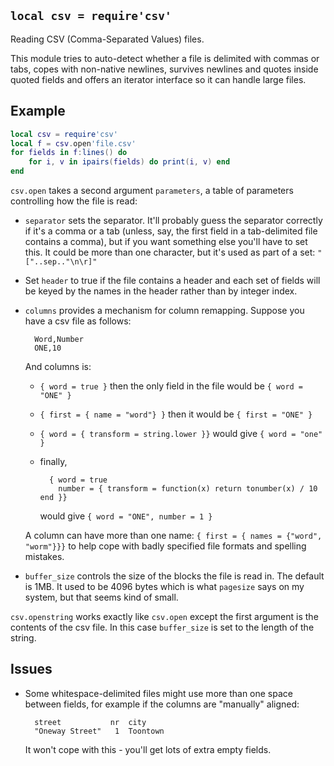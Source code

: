 
## `local csv = require'csv'`

Reading CSV (Comma-Separated Values) files.

This module tries to auto-detect whether a file is delimited with commas or tabs,
copes with non-native newlines, survives newlines and quotes inside quoted
fields and offers an iterator interface so it can handle large files.

## Example

```lua
local csv = require'csv'
local f = csv.open'file.csv'
for fields in f:lines() do
	for i, v in ipairs(fields) do print(i, v) end
end
```

`csv.open` takes a second argument `parameters`, a table of parameters
controlling how the file is read:

+ `separator` sets the separator.  It'll probably guess the separator
  correctly if it's a comma or a tab (unless, say, the first field in a
  tab-delimited file contains a comma), but if you want something else you'll
  have to set this.  It could be more than one character, but it's used as
  part of a set: `"["..sep.."\n\r]"`

+ Set `header` to true if the file contains a header and each set of fields
  will be keyed by the names in the header rather than by integer index.

+ `columns` provides a mechanism for column remapping.
  Suppose you have a csv file as follows:

		Word,Number
		ONE,10

    And columns is:

    + `{ word = true }` then the only field in the file would be
        `{ word = "ONE" }`
    + `{ first = { name = "word"} }` then it would be `{ first = "ONE" }`
    + `{ word = { transform = string.lower }}` would give `{ word = "one" }`
    + finally,

            { word = true
              number = { transform = function(x) return tonumber(x) / 10 end }}

      would give `{ word = "ONE", number = 1 }`

    A column can have more than one name:
    `{ first = { names = {"word", "worm"}}}` to help cope with badly specified
    file formats and spelling mistakes.

+ `buffer_size` controls the size of the blocks the file is read in.  The
  default is 1MB.  It used to be 4096 bytes which is what `pagesize` says on
  my system, but that seems kind of small.

`csv.openstring` works exactly like `csv.open` except the first argument
is the contents of the csv file. In this case `buffer_size` is set to
the length of the string.

## Issues

+ Some whitespace-delimited files might use more than one space between
  fields, for example if the columns are "manually" aligned:

        street           nr  city
        "Oneway Street"   1  Toontown

    It won't cope with this - you'll get lots of extra empty fields.
